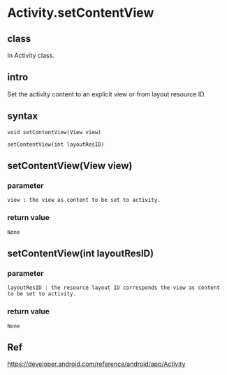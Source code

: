 # Activity.setContentView
## class
In Activity class.
## intro
Set the activity content to an explicit view or from layout resource ID.
## syntax
    void setContentView(View view)
    
    setContentView(int layoutResID)
## setContentView(View view)
### parameter
    view : the view as content to be set to activity.

### return value
    None

## setContentView(int layoutResID)
### parameter
    layoutResID : the resource layout ID corresponds the view as content to be set to activity.

### return value
    None

## Ref
https://developer.android.com/reference/android/app/Activity
    
